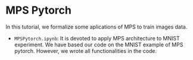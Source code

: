 
# MPS Pytorch

In this tutorial, we formalize some aplications of MPS to train images data.
* `MPSPytorch.ipynb`: It is devoted to apply MPS architecture to MNIST experiment. We have based our code on the MNIST example of MPS pytorch. However, we wrote all functionalities in the code.
